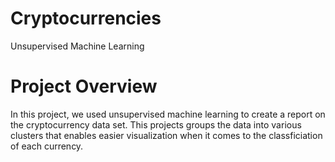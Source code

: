# Cryptocurrencies
Unsupervised Machine Learning

# Project Overview
In this project, we used unsupervised machine learning to create a report on the cryptocurrency data set. This projects groups the data into various clusters that enables easier visualization when it comes to the classficiation of each currency. 